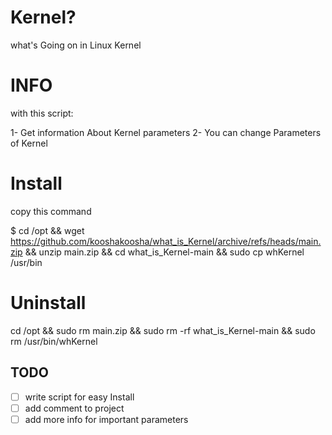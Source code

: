 # Kernel?
what's Going on in Linux Kernel

# INFO

with this script:

1- Get information About Kernel parameters 
2- You can change Parameters of Kernel


# Install 

copy this command 

$ cd /opt && wget https://github.com/kooshakoosha/what_is_Kernel/archive/refs/heads/main.zip && unzip main.zip && cd what_is_Kernel-main && sudo cp whKernel /usr/bin



# Uninstall 

cd /opt && sudo rm main.zip && sudo rm -rf what_is_Kernel-main && sudo rm /usr/bin/whKernel




## TODO

- [ ] write script for easy Install 
- [ ] add comment to project  
- [ ] add more info for important parameters 
